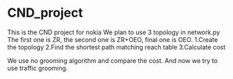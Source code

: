 # CND_project
This is the CND project for nokia
We plan to use 3 topology in network.py
The first one is ZR, the second one is ZR+OEO, final one is OEO.
1.Create the topology
2.Find the shortest path matching reach table
3.Calculate cost

We use no grooming algorithm and compare the cost.
And now we try to use traffic grooming.
